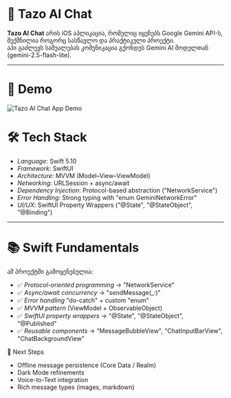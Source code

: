 # 📱 Tazo AI Chat  

**Tazo AI Chat** არის iOS აპლიკაცია, რომელიც იყენებს Google Gemini API-ს, შექმნილია როგორც სასწავლო და პრაქტიკული პროექტი.  
აპი გაძლევს საშუალებას კომუნიკაცია გქონდეს Gemini AI მოდელთან (gemini-2.5-flash-lite).  

---

# 🎥 Demo  
![Tazo AI Chat App Demo](https://media2.giphy.com/media/v1.Y2lkPTc5MGI3NjExd3psMHA5MGxsazNiNWNqbWlibWhyOWRnNWVpemhpOTFkbWZvMzltZCZlcD12MV9pbnRlcm5hbF9naWZfYnlfaWQmY3Q9Zw/HNXX2MHyYSUNJfOUfe/giphy.gif)


# 🛠 Tech Stack
- *Language*: Swift 5.10  
- *Framework*: SwiftUI  
- *Architecture*: MVVM (Model–View–ViewModel)  
- *Networking*: URLSession + async/await  
- *Dependency Injection*: Protocol-based abstraction ("NetworkService")  
- *Error Handling*: Strong typing with "enum GeminiNetworkError" 
- *UI/UX*: SwiftUI Property Wrappers ("@State", "@StateObject", "@Binding")  

---

# 📚 Swift Fundamentals
ამ პროექტში გამოყენებულია:  
- ✅ *Protocol-oriented programming* → "NetworkService"  
- ✅ *Async/await concurrency* → "sendMessage(_:)"  
- ✅ *Error handling* "do-catch" + custom "enum" 
- ✅ *MVVM pattern* (ViewModel + ObservableObject)  
- ✅ *SwiftUI property wrappers* → "@State", "@StateObject", "@Published" 
- ✅ *Reusable components* → "MessageBubbleView", "ChatInputBarView", "ChatBackgroundView"

🔮 Next Steps
- Offline message persistence (Core Data / Realm)
- Dark Mode refinements
- Voice-to-Text integration
- Rich message types (images, markdown)  

